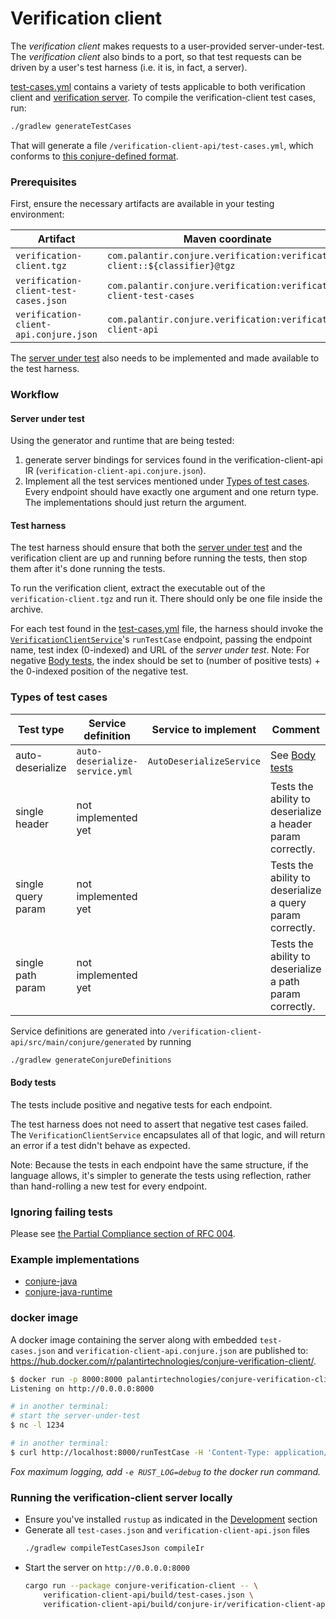 # Verification client
[test-cases.yml]: /test-cases.yml
[verification-client.conjure.yml]: /verification-client-api/src/main/conjure/verification-client.conjure.yml

The _verification client_ makes requests to a user-provided server-under-test.
The _verification client_ also binds to a port, so that test requests can be driven by a user's test harness (i.e. it is, in fact, a server).

[test-cases.yml][] contains a variety of tests applicable to both verification client and [verification server](/docs/verification_server.md).
To compile the verification-client test cases, run:

```bash
./gradlew generateTestCases
``` 

That will generate a file `/verification-client-api/test-cases.yml`, which conforms to [this conjure-defined format](/verification-client-api/src/main/conjure/test-cases.conjure.yml).

### Prerequisites

First, ensure the necessary artifacts are available in your testing environment:

| Artifact | Maven coordinate | Classifier |
| -------- | ---------------- | ---------- |
| `verification-client.tgz` | `com.palantir.conjure.verification:verification-client::${classifier}@tgz` | `osx` or `linux` | 
| `verification-client-test-cases.json` | `com.palantir.conjure.verification:verification-client-test-cases` |
| `verification-client-api.conjure.json` | `com.palantir.conjure.verification:verification-client-api` | 

The [server under test][] also needs to be implemented and made available to the test harness.

### Workflow

#### Server under test
[server under test]: #server-under-test

Using the generator and runtime that are being tested:
1. generate server bindings for services found in the verification-client-api IR (`verification-client-api.conjure.json`).
1. Implement all the test services mentioned under [Types of test cases][]. Every endpoint should have exactly one argument and one return type. The implementations should just return the argument.

#### Test harness

The test harness should ensure that both the [server under test][] and the verification client are up and running 
before running the tests, then stop them after it's done running the tests.

To run the verification client, extract the executable out of the `verification-client.tgz` and run it. There should only be one file inside the archive.

For each test found in the [test-cases.yml][] file, the harness should invoke the [`VerificationClientService`](/verification-client-api/src/main/conjure/verification-client.conjure.yml)'s `runTestCase` endpoint, passing the endpoint name, test index (0-indexed) and URL of the _server under test_.
Note: For negative [Body tests][], the index should be set to (number of positive tests) + the 0-indexed position of the negative test.

### Types of test cases
[Types of test cases]: #types-of-test-cases

| Test type | Service definition | Service to implement | Comment |
| --------- | ------------------ | -------------------- | ------- |
| auto-deserialize | `auto-deserialize-service.yml` | `AutoDeserializeService` | See [Body tests][] |
| single header | not implemented yet | | Tests the ability to deserialize a header param correctly.
| single query param | not implemented yet | | Tests the ability to deserialize a query param correctly.
| single path param | not implemented yet | | Tests the ability to deserialize a path param correctly.

Service definitions are generated into `/verification-client-api/src/main/conjure/generated` by running

```bash
./gradlew generateConjureDefinitions
``` 

#### Body tests
[Body tests]: #body-tests

The tests include positive and negative tests for each endpoint.

The test harness does not need to assert that negative test cases failed. The `VerificationClientService` encapsulates
all of that logic, and will return an error if a test didn't behave as expected. 

Note: Because the tests in each endpoint have the same structure, if the language allows, it's simpler to generate the tests using reflection, rather than hand-rolling a new test for every endpoint.

### Ignoring failing tests

Please see [the Partial Compliance section of RFC 004](https://github.com/palantir/conjure/blob/develop/docs/rfc/004-consistent-wire-format-test-cases.md#partial-compliance).

### Example implementations

* [conjure-java](https://github.com/palantir/conjure-java/tree/2.5.0/conjure-java-server-verifier/src/test/java/com/palantir/conjure/java/verification/server)
* [conjure-java-runtime](https://github.com/palantir/conjure-java-runtime/tree/4.7.0/conjure-java-client-verifier/src/test/java/com/palantir/verification)

### docker image

A docker image containing the server along with embedded `test-cases.json` and `verification-client-api.conjure.json` are published to: https://hub.docker.com/r/palantirtechnologies/conjure-verification-client/.

```bash
$ docker run -p 8000:8000 palantirtechnologies/conjure-verification-client:latest
Listening on http://0.0.0.0:8000

# in another terminal:
# start the server-under-test
$ nc -l 1234

# in another terminal:
$ curl http://localhost:8000/runTestCase -H 'Content-Type: application/json' --data '{"endpointName": "getDoubleExample", "testCase": 0, "baseUrl": "http://127.0.0.1:1234"}'
```

_Fox maximum logging, add `-e RUST_LOG=debug` to the docker run command._

### Running the verification-client server locally

- Ensure you've installed `rustup` as indicated in the [Development](/README.md#development) section
- Generate all `test-cases.json` and `verification-client-api.json` files
    ```bash
    ./gradlew compileTestCasesJson compileIr
    ```
- Start the server on `http://0.0.0.0:8000`
    ```bash
    cargo run --package conjure-verification-client -- \
        verification-client-api/build/test-cases.json \
        verification-client-api/build/conjure-ir/verification-client-api.conjure.json
    ```
